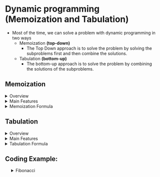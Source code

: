# Dynamic programming (Memoization and Tabulation)

- Most of the time, we can solve a problem with dynamic programming in two ways
  - Memoization **(top-down)**
    - The Top Down approach is to solve the problem by solving the subproblems first and then combine the solutions.
  - Tabulation **(bottom-up)**
    - The bottom-up approach is to solve the problem by combining the solutions of the subproblems.


## Memoization

<details>
<summary>Overview</summary>

### Overview

- Memoization is a technique to solve a problem in a way that can be used to solve the same problem in the future.
- There are two features that compromise memoization:
  - the function is recursive
  - the additional data is stored in a memo object
- Performance
  - Time complexity >> **O(n)**
  - Space complexity >> **O(n)**

</details>


<details>
<summary> Main Features </summary>

### Memoization Main Features

- The function is recursive
- the additional data is stored in a memo(an object)

</details>

<details>
<summary> Memoization Formula </summary>

## The memoization formula

Now that you understand memoization, when should you apply it? Memoization is useful when attacking recursive problems that have many overlapping sub-problems. You'll find it most useful to draw out the visual tree first. If you notice duplicate sub-trees, time to memoize. Here are the hard and fast rules you can use to memoize a slow function:

1. Write the unoptimized, brute force recursion and make sure it works.
2. Add the memo object as an additional argument to the function. The keys will represent unique arguments to the function, and their values will represent the results for those arguments.
3. Add a base case condition to the function that returns the stored value if the function's argument is in the memo.
4. Before you return the result of the recursive case, store it in the memo as a value and make the function's argument it's key.

</details>

## Tabulation


<details>
<summary> Overview </summary>



### Overview

- Tabulation is a technique to solve a problem in a way that can be used to solve the same problem in the future.
- There are two features that compromise tabulation:
  - the function is not recursive and iterative
  - the additional data is stored in a table

- Performance
  - Time complexity >> **O(n)**
  - Space complexity >> **O(n)**
    - Can be refactored to **O(1)**

</details>

<details>
<summary> Main Features </summary>

### Tabulation Main Features

- The function is not recursive and iterative
- the additional data is stored in a table(typically a 2D array)

</details>

<details>
<summary> Tabulation Formula </summary>

### The Tabulation Formula

Here are the general guidelines for implementing the tabulation strategy. This is just a general recipe, so adjust for taste depending on your problem:

1. Create the table array based off of the size of the input, which isn't always straightforward if you have multiple input values
2. Initialize some values in the table that "answer" the trivially small subproblem usually by initializing the first entry (or entries) of the table
3. Iterate through the array and fill in remaining entries, using previous entries in the table to perform the current calculation
4. Your final answer is (usually) the last entry in the table

</details>

## Coding Example: 

<details>
	<summary style="text-indent: 20px;">Fibonacci</summary>



<details>
		<summary style="text-indent: 40px;">Naive Approach</summary>

```js
function fib(n) {
  if (n === 1 || n === 2) return 1;
  return fib(n - 1) + fib(n - 2);
}

fib(6);     // 8

```

</details>

<details>
		<summary style="text-indent: 40px;">Memoization</summary>


```js
function fastFib(n, memo = {}) {
  if (n in memo) return memo[n];
  if (n === 1 || n === 2) return 1;

  memo[n] = fastFib(n - 1, memo) + fastFib(n - 2, memo);
  return memo[n];
}

fastFib(6);     // => 8
fastFib(50);
```

</details>


<details>
		<summary style="text-indent: 40px;">Tabulation</summary>


```js
    function tabulatedFib(n) {
  // create a blank array with n reserved spots
  let table = new Array(n);

  // seed the first two values
  table[0] = 0;
  table[1] = 1;

  // complete the table by moving from left to right,
  // following the fibonacci pattern
  for (let i = 2; i <= n; i += 1) {
    table[i] = table[i - 1] + table[i - 2];
  }

  return table[n];
}

console.log(tabulatedFib(7));      // => 13
```

Refactored to **O(1)**

```js
function fib(n) {
  let mostRecentCalcs = [0, 1];

  if (n === 0) return mostRecentCalcs[0];

  for (let i = 2; i <= n; i++) {
    const [ secondLast, last ] = mostRecentCalcs;
    mostRecentCalcs = [ last, secondLast + last ];
  }

  return mostRecentCalcs[1];
}
```

</details>
</details>
